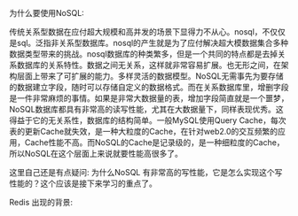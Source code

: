 为什么要使用NoSQL:

传统关系型数据在应付超大规模和高并发的场景下显得力不从心。nosql，不仅仅是sql。泛指非关系型数据库。nosql的产生就是为了应付解决超大模数据集合多种数据类型带来的挑战。nosql数据库的种类繁多，但是一个共同的特点都是去掉关系数据库的关系特性。数据之间无关系，这样就非常容易扩展。也无形之间，在架构层面上带来了可扩展的能力。多样灵活的数据模型。NoSQL无需事先为要存储的数据建立字段，随时可以存储自定义的数据格式。而在关系数据库里，增删字段是一件非常麻烦的事情。如果是非常大数据量的表，增加字段简直就是一个噩梦，NoSQL数据库都具有非常高的读写性能，尤其在大数据量下，同样表现优秀。这得益于它的无关系性，数据库的结构简单。一般MySQL使用Query Cache，每次表的更新Cache就失效，是一种大粒度的Cache，在针对web2.0的交互频繁的应用，Cache性能不高。而NoSQL的Cache是记录级的，是一种细粒度的Cache，所以NoSQL在这个层面上来说就要性能高很多了。

这里自己还是有点疑问:
	为什么NoSQL 有非常高的写性能，它是怎么实现这个写性能的？这个应该是接下来学习的重点了。

Redis 出现的背景:
	
	